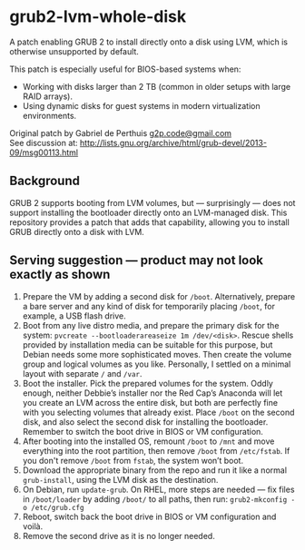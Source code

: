 # grub2-lvm-whole-disk

A patch enabling GRUB 2 to install directly onto a disk using LVM, which is otherwise unsupported by default.

This patch is especially useful for BIOS-based systems when:

- Working with disks larger than 2 TB (common in older setups with large RAID arrays).
- Using dynamic disks for guest systems in modern virtualization environments.

Original patch by Gabriel de Perthuis <g2p.code@gmail.com>  
See discussion at: http://lists.gnu.org/archive/html/grub-devel/2013-09/msg00113.html

## Background

GRUB 2 supports booting from LVM volumes, but — surprisingly — does not support installing the bootloader directly onto an LVM-managed disk. This repository provides a patch that adds that capability, allowing you to install GRUB directly onto a disk with LVM.

## Serving suggestion — product may not look exactly as shown

1. Prepare the VM by adding a second disk for `/boot`. Alternatively, prepare a bare server and any kind of disk for temporarily placing `/boot`, for example, a USB flash drive.
2. Boot from any live distro media, and prepare the primary disk for the system: `pvcreate --bootloaderareaseize 1m /dev/<disk>`. Rescue shells provided by installation media can be suitable for this purpose, but Debian needs some more sophisticated moves. Then create the volume group and logical volumes as you like. Personally, I settled on a minimal layout with separate `/` and `/var`.
3. Boot the installer. Pick the prepared volumes for the system. Oddly enough, neither Debbie’s installer nor the Red Cap’s Anaconda will let you create an LVM across the entire disk, but both are perfectly fine with you selecting volumes that already exist. Place `/boot` on the second disk, and also select the second disk for installing the bootloader. Remember to switch the boot drive in BIOS or VM configuration.
4. After booting into the installed OS, remount `/boot` to `/mnt` and move everything into the root partition, then remove `/boot` from `/etc/fstab`. If you don't remove `/boot` from `fstab`, the system won’t boot.
5. Download the appropriate binary from the repo and run it like a normal `grub-install`, using the LVM disk as the destination.
6. On Debian, run `update-grub`. On RHEL, more steps are needed — fix files in `/boot/loader` by adding `/boot/` to all paths, then run: `grub2-mkconfig -o /etc/grub.cfg`
7. Reboot, switch back the boot drive in BIOS or VM configuration and voilà.
8. Remove the second drive as it is no longer needed.
